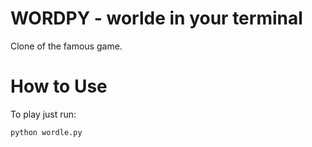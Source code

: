 # WORDPY - worlde in your terminal
Clone of the famous game. 


# How to Use
To play just run: 
```
python wordle.py
```

